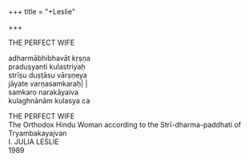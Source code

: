+++
title = "+Leslie"

+++



THE PERFECT WIFE 

 
adharmābhibhavāt kṛṣṇa  
praduṣyanti kulastriyaḥ  
strīṣu duṣṭāsu vārṣṇeya  
jāyate varṇasamkaraḥ| |  
samkaro narakāyaiva  
kulaghnānām kulasya ca

THE PERFECT WIFE  
The Orthodox Hindu Woman according to the Strī-dharma-paddhati of Tryambakayajvan   
I. JULIA LESLIE  
1989 
